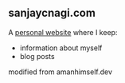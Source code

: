 ## sanjaycnagi.com

A [personal website](https://sanjaycnagi.github.io/) where I keep:

- information about myself
- blog posts


modified from amanhimself.dev
